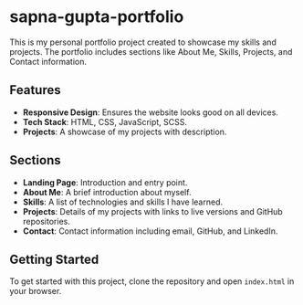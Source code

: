 # sapna-gupta-portfolio

This is my personal portfolio project created to showcase my skills and projects. The portfolio includes sections like About Me, Skills, Projects, and Contact information.

## Features

- **Responsive Design**: Ensures the website looks good on all devices.
- **Tech Stack**: HTML, CSS, JavaScript, SCSS.
- **Projects**: A showcase of my projects with description.

## Sections

- **Landing Page**: Introduction and entry point.
- **About Me**: A brief introduction about myself.
- **Skills**: A list of technologies and skills I have learned.
- **Projects**: Details of my projects with links to live versions and GitHub repositories.
- **Contact**: Contact information including email, GitHub, and LinkedIn.

## Getting Started

To get started with this project, clone the repository and open `index.html` in your browser.
